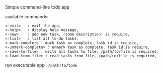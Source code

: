 Simple command-line todo app

available commands:
```
<-exit>   : exit the app,
<-help>   : display help message,
<-new>    : add new task, 'some description' is require,
<-list>   : list all to-do tasks,
<-mark-complete : mark task as complete, task id is require,
<-unmark-complete> : unmark task as complete, task id is require,
<-save-to-file> : write all tasks to file, /path/to/file is required,
<-load-from-file> : read tasks from file, /path/to/file is required,
```

run executable app `./path/to/todo`
